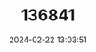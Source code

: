 ---
title: "136841"
category: "Pteropus intermedius"
draft: false
date: 2024-02-22 13:03:51
languages:
  English: ["Andersen's Flying Fox"]
---